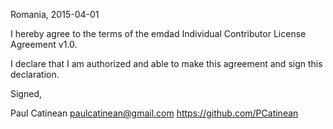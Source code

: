 Romania, 2015-04-01

I hereby agree to the terms of the emdad Individual Contributor License
Agreement v1.0.

I declare that I am authorized and able to make this agreement and sign this
declaration.

Signed,

Paul Catinean paulcatinean@gmail.com https://github.com/PCatinean

